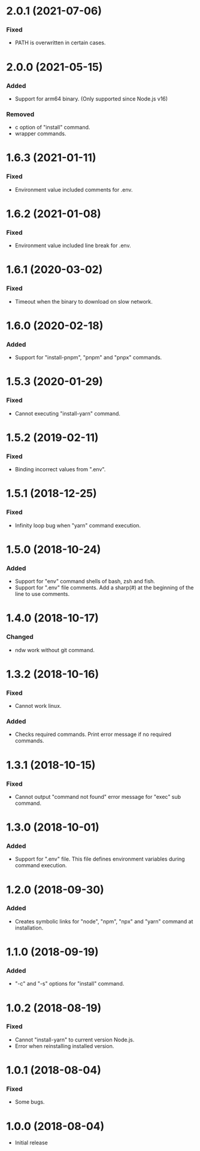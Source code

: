 # 2.0.1 (2021-07-06)

### Fixed

-   PATH is overwritten in certain cases.

# 2.0.0 (2021-05-15)

### Added

-   Support for arm64 binary. (Only supported since Node.js v16)

### Removed

-   c option of "install" command.
-   wrapper commands.

# 1.6.3 (2021-01-11)

### Fixed

-   Environment value included comments for .env.

# 1.6.2 (2021-01-08)

### Fixed

-   Environment value included line break for .env.

# 1.6.1 (2020-03-02)

### Fixed

-   Timeout when the binary to download on slow network.

# 1.6.0 (2020-02-18)

### Added

-   Support for "install-pnpm", "pnpm" and "pnpx" commands.

# 1.5.3 (2020-01-29)

### Fixed

-   Cannot executing "install-yarn" command.

# 1.5.2 (2019-02-11)

### Fixed

-   Binding incorrect values from ".env".

# 1.5.1 (2018-12-25)

### Fixed

-   Infinity loop bug when "yarn" command execution.

# 1.5.0 (2018-10-24)

### Added

-   Support for "env" command shells of bash, zsh and fish.
-   Support for ".env" file comments. Add a sharp(#) at the beginning of the line to use comments.

# 1.4.0 (2018-10-17)

### Changed

-   ndw work without git command.

# 1.3.2 (2018-10-16)

### Fixed

-   Cannot work linux.

### Added

-   Checks required commands. Print error message if no required commands.

# 1.3.1 (2018-10-15)

### Fixed

-   Cannot output "command not found" error message for "exec" sub command.

# 1.3.0 (2018-10-01)

### Added

-   Support for ".env" file. This file defines environment variables during command execution.

# 1.2.0 (2018-09-30)

### Added

-   Creates symbolic links for "node", "npm", "npx" and "yarn" command at installation.

# 1.1.0 (2018-09-19)

### Added

-   "-c" and "-s" options for "install" command.

# 1.0.2 (2018-08-19)

### Fixed

-   Cannot "install-yarn" to current version Node.js.
-   Error when reinstalling installed version.

# 1.0.1 (2018-08-04)

### Fixed

-   Some bugs.

# 1.0.0 (2018-08-04)

-   Initial release
